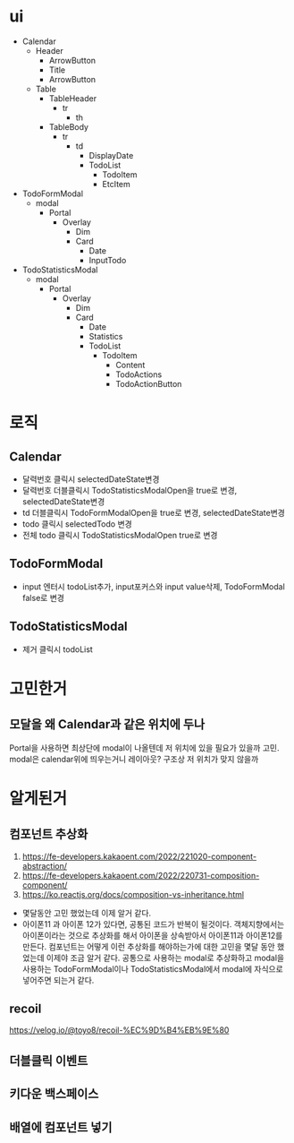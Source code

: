 # ui
- Calendar
  - Header
    - ArrowButton
    - Title
    - ArrowButton
  - Table
    - TableHeader
      - tr
        - th
    - TableBody
      - tr
        - td
          - DisplayDate
          - TodoList
            - TodoItem
            - EtcItem
- TodoFormModal
  - modal
    - Portal
      - Overlay
        - Dim
        - Card
          - Date
          - InputTodo
- TodoStatisticsModal
  - modal
    - Portal
      - Overlay
        - Dim
        - Card
          - Date
          - Statistics
          - TodoList
            - TodoItem
               - Content
               - TodoActions
                - TodoActionButton
# 로직
## Calendar
- 달력번호 클릭시 selectedDateState변경
- 달력번호 더블클릭시 TodoStatisticsModalOpen을 true로 변경, selectedDateState변경
- td 더블클릭시 TodoFormModalOpen을 true로 변경, selectedDateState변경
- todo 클릭시 selectedTodo 변경
- 전체 todo 클릭시 TodoStatisticsModalOpen true로 변경
## TodoFormModal
- input 엔터시 todoList추가, input포커스와 input value삭제, TodoFormModal false로 변경 
## TodoStatisticsModal
- 제거 클릭시 todoList

# 고민한거
## 모달을 왜 Calendar과 같은 위치에 두나
Portal을 사용하면 최상단에 modal이 나올텐데 저 위치에 있을 필요가 있을까 고민. modal은 calendar위에 띄우는거니 레이아웃? 구조상 저 위치가 맞지 않을까
# 알게된거
## 컴포넌트 추상화
1. https://fe-developers.kakaoent.com/2022/221020-component-abstraction/
2. https://fe-developers.kakaoent.com/2022/220731-composition-component/
3. https://ko.reactjs.org/docs/composition-vs-inheritance.html

- 몇달동안 고민 했었는데 이제 알거 같다. 
- 아이폰11 과 아이폰 12가 있다면, 공통된 코드가 반복이 될것이다. 객체지향에서는 아이폰이라는 것으로 추상화를 해서 아이폰을 상속받아서 아이폰11과 아이폰12를 만든다. 컴포넌트는 어떻게 이런 추상화를 해야하는가에 대한 고민을 몇달 동안 했었는데 이제야 조금 알거 같다. 공통으로 사용하는 modal로 추상화하고 modal을 사용하는 TodoFormModal이나 TodoStatisticsModal에서 modal에 자식으로 넣어주면 되는거 같다.
## recoil
https://velog.io/@toyo8/recoil-%EC%9D%B4%EB%9E%80
## 더블클릭 이벤트
## 키다운 백스페이스
## 배열에 컴포넌트 넣기
